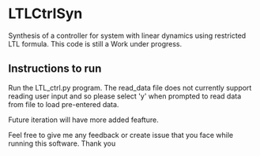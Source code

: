 # LTLCtrlSyn

Synthesis of a controller for system with linear dynamics using restricted LTL formula. This code is still a Work under progress. 

## Instructions to run

Run the LTL_ctrl.py program. The read_data file does not currently support reading user input and so please select 'y' when prompted to read data from file to load pre-entered data.

Future iteration will have more added feafture.

Feel free to give me any feedback or create issue that you face while running this software. Thank you
